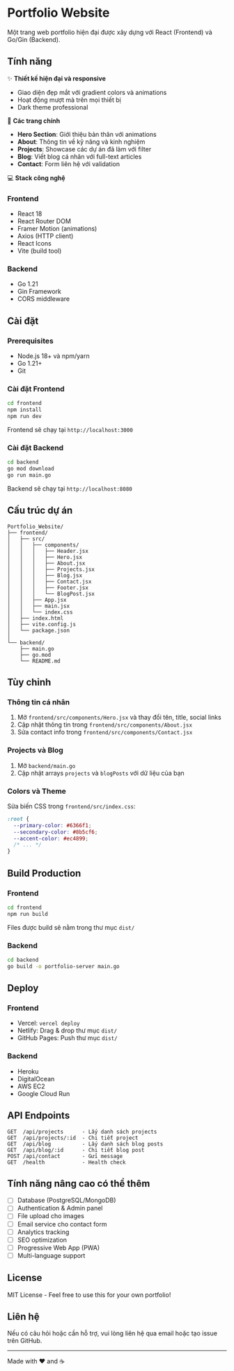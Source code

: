 # Portfolio Website

Một trang web portfolio hiện đại được xây dựng với React (Frontend) và Go/Gin (Backend).

## Tính năng

✨ **Thiết kế hiện đại và responsive**
- Giao diện đẹp mắt với gradient colors và animations
- Hoạt động mượt mà trên mọi thiết bị
- Dark theme professional

🚀 **Các trang chính**
- **Hero Section**: Giới thiệu bản thân với animations
- **About**: Thông tin về kỹ năng và kinh nghiệm
- **Projects**: Showcase các dự án đã làm với filter
- **Blog**: Viết blog cá nhân với full-text articles
- **Contact**: Form liên hệ với validation

💻 **Stack công nghệ**

### Frontend
- React 18
- React Router DOM
- Framer Motion (animations)
- Axios (HTTP client)
- React Icons
- Vite (build tool)

### Backend
- Go 1.21
- Gin Framework
- CORS middleware

## Cài đặt

### Prerequisites
- Node.js 18+ và npm/yarn
- Go 1.21+
- Git

### Cài đặt Frontend

```bash
cd frontend
npm install
npm run dev
```

Frontend sẽ chạy tại `http://localhost:3000`

### Cài đặt Backend

```bash
cd backend
go mod download
go run main.go
```

Backend sẽ chạy tại `http://localhost:8080`

## Cấu trúc dự án

```
Portfolio_Website/
├── frontend/
│   ├── src/
│   │   ├── components/
│   │   │   ├── Header.jsx
│   │   │   ├── Hero.jsx
│   │   │   ├── About.jsx
│   │   │   ├── Projects.jsx
│   │   │   ├── Blog.jsx
│   │   │   ├── Contact.jsx
│   │   │   ├── Footer.jsx
│   │   │   └── BlogPost.jsx
│   │   ├── App.jsx
│   │   ├── main.jsx
│   │   └── index.css
│   ├── index.html
│   ├── vite.config.js
│   └── package.json
│
└── backend/
    ├── main.go
    ├── go.mod
    └── README.md
```

## Tùy chỉnh

### Thông tin cá nhân
1. Mở `frontend/src/components/Hero.jsx` và thay đổi tên, title, social links
2. Cập nhật thông tin trong `frontend/src/components/About.jsx`
3. Sửa contact info trong `frontend/src/components/Contact.jsx`

### Projects và Blog
1. Mở `backend/main.go`
2. Cập nhật arrays `projects` và `blogPosts` với dữ liệu của bạn

### Colors và Theme
Sửa biến CSS trong `frontend/src/index.css`:
```css
:root {
  --primary-color: #6366f1;
  --secondary-color: #8b5cf6;
  --accent-color: #ec4899;
  /* ... */
}
```

## Build Production

### Frontend
```bash
cd frontend
npm run build
```
Files được build sẽ nằm trong thư mục `dist/`

### Backend
```bash
cd backend
go build -o portfolio-server main.go
```

## Deploy

### Frontend
- Vercel: `vercel deploy`
- Netlify: Drag & drop thư mục `dist/`
- GitHub Pages: Push thư mục `dist/`

### Backend
- Heroku
- DigitalOcean
- AWS EC2
- Google Cloud Run

## API Endpoints

```
GET  /api/projects      - Lấy danh sách projects
GET  /api/projects/:id  - Chi tiết project
GET  /api/blog          - Lấy danh sách blog posts
GET  /api/blog/:id      - Chi tiết blog post
POST /api/contact       - Gửi message
GET  /health            - Health check
```

## Tính năng nâng cao có thể thêm

- [ ] Database (PostgreSQL/MongoDB)
- [ ] Authentication & Admin panel
- [ ] File upload cho images
- [ ] Email service cho contact form
- [ ] Analytics tracking
- [ ] SEO optimization
- [ ] Progressive Web App (PWA)
- [ ] Multi-language support

## License

MIT License - Feel free to use this for your own portfolio!

## Liên hệ

Nếu có câu hỏi hoặc cần hỗ trợ, vui lòng liên hệ qua email hoặc tạo issue trên GitHub.

---

Made with ❤️ and ☕
